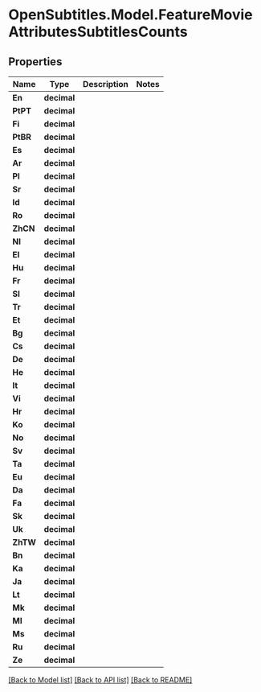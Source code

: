 
# OpenSubtitles.Model.FeatureMovieAttributesSubtitlesCounts

## Properties

Name | Type | Description | Notes
------------ | ------------- | ------------- | -------------
**En** | **decimal** |  | 
**PtPT** | **decimal** |  | 
**Fi** | **decimal** |  | 
**PtBR** | **decimal** |  | 
**Es** | **decimal** |  | 
**Ar** | **decimal** |  | 
**Pl** | **decimal** |  | 
**Sr** | **decimal** |  | 
**Id** | **decimal** |  | 
**Ro** | **decimal** |  | 
**ZhCN** | **decimal** |  | 
**Nl** | **decimal** |  | 
**El** | **decimal** |  | 
**Hu** | **decimal** |  | 
**Fr** | **decimal** |  | 
**Sl** | **decimal** |  | 
**Tr** | **decimal** |  | 
**Et** | **decimal** |  | 
**Bg** | **decimal** |  | 
**Cs** | **decimal** |  | 
**De** | **decimal** |  | 
**He** | **decimal** |  | 
**It** | **decimal** |  | 
**Vi** | **decimal** |  | 
**Hr** | **decimal** |  | 
**Ko** | **decimal** |  | 
**No** | **decimal** |  | 
**Sv** | **decimal** |  | 
**Ta** | **decimal** |  | 
**Eu** | **decimal** |  | 
**Da** | **decimal** |  | 
**Fa** | **decimal** |  | 
**Sk** | **decimal** |  | 
**Uk** | **decimal** |  | 
**ZhTW** | **decimal** |  | 
**Bn** | **decimal** |  | 
**Ka** | **decimal** |  | 
**Ja** | **decimal** |  | 
**Lt** | **decimal** |  | 
**Mk** | **decimal** |  | 
**Ml** | **decimal** |  | 
**Ms** | **decimal** |  | 
**Ru** | **decimal** |  | 
**Ze** | **decimal** |  | 

[[Back to Model list]](../README.md#documentation-for-models)
[[Back to API list]](../README.md#documentation-for-api-endpoints)
[[Back to README]](../README.md)

